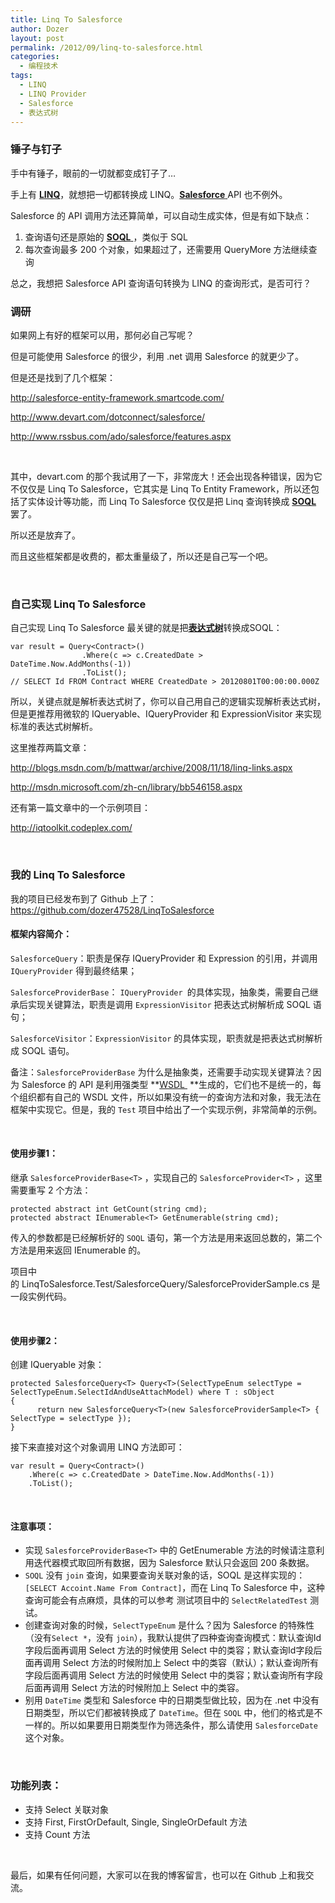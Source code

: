 ```yaml
---
title: Linq To Salesforce
author: Dozer
layout: post
permalink: /2012/09/linq-to-salesforce.html
categories:
  - 编程技术
tags:
  - LINQ
  - LINQ Provider
  - Salesforce
  - 表达式树
---
```


### 锤子与钉子

手中有锤子，眼前的一切就都变成钉子了…

手上有 <a href="http://msdn.microsoft.com/zh-cn/library/bb397926.aspx" target="_blank"><strong>LINQ</strong></a>，就想把一切都转换成 LINQ。<a href="http://www.salesforce.com/cn/" target="_blank"><strong>Salesforce</strong> </a>API 也不例外。

Salesforce 的 API 调用方法还算简单，可以自动生成实体，但是有如下缺点：

1.  查询语句还是原始的 <a href="http://www.salesforce.com/us/developer/docs/api/Content/sforce_api_calls_soql.htm" target="_blank"><strong>SOQL</strong> </a>，类似于 SQL
2.  每次查询最多 200 个对象，如果超过了，还需要用 QueryMore 方法继续查询

总之，我想把 Salesforce API 查询语句转换为 LINQ 的查询形式，是否可行？

<!--more-->

### 调研

如果网上有好的框架可以用，那何必自己写呢？

但是可能使用 Salesforce 的很少，利用 .net 调用 Salesforce 的就更少了。

但是还是找到了几个框架：

<http://salesforce-entity-framework.smartcode.com/>

<http://www.devart.com/dotconnect/salesforce/>

<http://www.rssbus.com/ado/salesforce/features.aspx>

&nbsp;

其中，devart.com 的那个我试用了一下，非常庞大！还会出现各种错误，因为它不仅仅是 Linq To Salesforce，它其实是 Linq To Entity Framework，所以还包括了实体设计等功能，而 Linq To Salesforce 仅仅是把 Linq 查询转换成 <a href="http://www.salesforce.com/us/developer/docs/api/Content/sforce_api_calls_soql.htm" target="_blank"><strong>SOQL</strong> </a>罢了。

所以还是放弃了。

而且这些框架都是收费的，都太重量级了，所以还是自己写一个吧。

&nbsp;

### 自己实现 Linq To Salesforce

自己实现 Linq To Salesforce 最关键的就是把<a href="http://msdn.microsoft.com/zh-cn/library/bb397951.aspx" target="_blank"><strong>表达式树</strong></a>转换成SOQL：

    var result = Query<Contract>()
                    .Where(c => c.CreatedDate > DateTime.Now.AddMonths(-1))
                    .ToList();
    // SELECT Id FROM Contract WHERE CreatedDate > 20120801T00:00:00.000Z

所以，关键点就是解析表达式树了，你可以自己用自己的逻辑实现解析表达式树，但是更推荐用微软的 IQueryable、IQueryProvider 和 ExpressionVisitor 来实现标准的表达式树解析。

这里推荐两篇文章：

<http://blogs.msdn.com/b/mattwar/archive/2008/11/18/linq-links.aspx>

<http://msdn.microsoft.com/zh-cn/library/bb546158.aspx>

还有第一篇文章中的一个示例项目：

<http://iqtoolkit.codeplex.com/>

&nbsp;

### 我的 Linq To Salesforce

我的项目已经发布到了 Github 上了：<https://github.com/dozer47528/LinqToSalesforce>

#### 框架内容简介：

`SalesforceQuery`：职责是保存 IQueryProvider 和 Expression 的引用，并调用 `IQueryProvider` 得到最终结果；

`SalesforceProviderBase`： `IQueryProvider `的具体实现，抽象类，需要自己继承后实现关键算法，职责是调用 `ExpressionVisitor` 把表达式树解析成 SOQL 语句；

`SalesforceVisitor`：`ExpressionVisitor` 的具体实现，职责就是把表达式树解析成 SOQL 语句。

备注：`SalesforceProviderBase` 为什么是抽象类，还需要手动实现关键算法？因为 Salesforce 的 API 是利用强类型 **<a href="http://www.w3.org/TR/wsdl" target="_blank">WSDL </a> **生成的，它们也不是统一的，每个组织都有自己的 WSDL 文件，所以如果没有统一的查询方法和对象，我无法在框架中实现它。但是，我的 `Test` 项目中给出了一个实现示例，非常简单的示例。

&nbsp;

#### 使用步骤1：

继承 `SalesforceProviderBase<T>` ，实现自己的 `SalesforceProvider<T>` ，这里需要重写 2 个方法：

    protected abstract int GetCount(string cmd);
    protected abstract IEnumerable<T> GetEnumerable(string cmd);

传入的参数都是已经解析好的 `SOQL` 语句，第一个方法是用来返回总数的，第二个方法是用来返回 IEnumerable<T> 的。

项目中的 LinqToSalesforce.Test/SalesforceQuery/SalesforceProviderSample.cs 是一段实例代码。

&nbsp;

#### 使用步骤2：

创建 IQueryable<T> 对象：

    protected SalesforceQuery<T> Query<T>(SelectTypeEnum selectType = SelectTypeEnum.SelectIdAndUseAttachModel) where T : sObject
    {
          return new SalesforceQuery<T>(new SalesforceProviderSample<T> { SelectType = selectType });
    }

接下来直接对这个对象调用 LINQ 方法即可：

    var result = Query<Contract>()
        .Where(c => c.CreatedDate > DateTime.Now.AddMonths(-1))
        .ToList();

&nbsp;

#### 注意事项：

*   实现 `SalesforceProviderBase<T>` 中的 GetEnumerable 方法的时候请注意利用迭代器模式取回所有数据，因为 Salesforce 默认只会返回 200 条数据。
*   `SOQL` 没有 `join` 查询，如果要查询关联对象的话，SOQL 是这样实现的：`[SELECT Accoint.Name From Contract]`，而在 Linq To Salesforce 中，这种查询可能会有点麻烦，具体的可以参考 测试项目中的 `SelectRelatedTest` 测试。
*   创建查询对象的时候，`SelectTypeEnum` 是什么？因为 Salesforce 的特殊性（没有`Select *`，没有 `join`），我默认提供了四种查询查询模式：默认查询Id字段后面再调用 Select 方法的时候使用 Select 中的类容；默认查询Id字段后面再调用 Select 方法的时候附加上 Select 中的类容（默认）；默认查询所有字段后面再调用 Select 方法的时候使用 Select 中的类容；默认查询所有字段后面再调用 Select 方法的时候附加上 Select 中的类容。
*   别用 `DateTime` 类型和 Salesforce 中的日期类型做比较，因为在 .net 中没有日期类型，所以它们都被转换成了 `DateTime`。但在 `SOQL` 中，他们的格式是不一样的。所以如果要用日期类型作为筛选条件，那么请使用 `SalesforceDate` 这个对象。

&nbsp;

### 功能列表：

*   支持 Select 关联对象
*   支持 First, FirstOrDefault, Single, SingleOrDefault 方法
*   支持 Count 方法

&nbsp;

最后，如果有任何问题，大家可以在我的博客留言，也可以在 Github 上和我交流。

